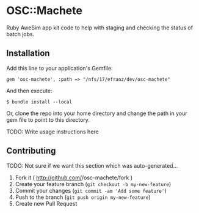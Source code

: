 # OSC::Machete

Ruby AweSim app kit code to help with staging and checking the status of batch jobs.


## Installation

Add this line to your application's Gemfile:

    gem 'osc-machete', :path => "/nfs/17/efranz/dev/osc-machete"

And then execute:

    $ bundle install --local


Or, clone the repo into your home directory and change the path in your gem file to point to this directory.



TODO: Write usage instructions here

## Contributing

TODO: Not sure if we want this section which was auto-generated...

1. Fork it ( http://github.com/<my-github-username>/osc-machete/fork )
2. Create your feature branch (`git checkout -b my-new-feature`)
3. Commit your changes (`git commit -am 'Add some feature'`)
4. Push to the branch (`git push origin my-new-feature`)
5. Create new Pull Request
